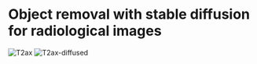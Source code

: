 # Object removal with stable diffusion for radiological images


![T2ax](https://user-images.githubusercontent.com/37253540/188712906-c8cbe847-75ed-4fa7-827d-6bc814f0a8c5.png)
![T2ax-diffused](https://user-images.githubusercontent.com/37253540/188712913-03e1f336-3fe2-4c1c-914f-b25f79391a6c.png)
